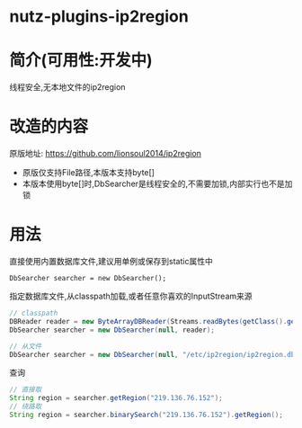 nutz-plugins-ip2region
==================================

简介(可用性:开发中)
==================================

线程安全,无本地文件的ip2region

改造的内容
==================================

原版地址: https://github.com/lionsoul2014/ip2region

* 原版仅支持File路径,本版本支持byte[]
* 本版本使用byte[]时,DbSearcher是线程安全的,不需要加锁,内部实行也不是加锁

用法
===================================

直接使用内置数据库文件,建议用单例或保存到static属性中

```
DbSearcher searcher = new DbSearcher();
```

指定数据库文件,从classpath加载,或者任意你喜欢的InputStream来源

```java
// classpath
DBReader reader = new ByteArrayDBReader(Streams.readBytes(getClass().getClassLoader().getResourceAsStream("ip2region/ip2region.db")));
DbSearcher searcher = new DbSearcher(null, reader);

// 从文件
DbSearcher searcher = new DbSearcher(null, "/etc/ip2region/ip2region.db");
```

查询

```java
// 直接取
String region = searcher.getRegion("219.136.76.152");
// 绕路取
String region = searcher.binarySearch("219.136.76.152").getRegion();
```